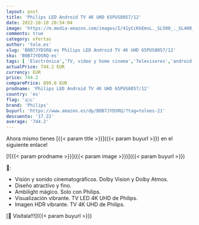 ```yaml
---
layout: post
title: 'Philips LED Android TV 4K UHD 65PUS8057/12'
date: 2022-10-10 20:54:04
image: 'https://m.media-amazon.com/images/I/41yCcKkEmvL._SL500_._SL400_.jpg'
comments: true
category: ofertas
author: 'tole.es'
slug: 'B0B7JYDSRQ-es Philips LED Android TV 4K UHD 65PUS8057/12'
sku: 'B0B7JYDSRQ-es'
tags: [ 'Electrónica','TV, vídeo y home cinema','Televisores','android','philips','🇪🇸', ]
actualPrice: 744.2 EUR
currency: EUR
price: 744.2
comparePrice: 899.0 EUR
prodname: 'Philips LED Android TV 4K UHD 65PUS8057/12'
country: 'es'
flag: '🇪🇸'
brand: 'Philips'
buyurl: 'https://www.amazon.es/dp/B0B7JYDSRQ/?tag=tolees-21'
descuento: '17.22'
average: '744.2'
---
```


Ahora mismo tienes [{{< param title >}}]({{< param buyurl >}}) en el siguiente enlace!

[![{{< param prodname >}}]({{< param image >}})]({{< param buyurl >}})

🔎:

- Visión y sonido cinematográficos. Dolby Vision y Dolby Atmos.
- Diseño atractivo y fino.
- Ambilight mágico. Solo con Philips.
- Visualización vibrante. TV LED 4K UHD de Philips.
- Imagen HDR vibrante. TV 4K UHD de Philips.

[🛒 Visítala!!!]({{< param buyurl >}})
